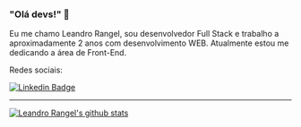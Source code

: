 ### "Olá devs!" 👋

Eu me chamo Leandro Rangel, sou desenvolvedor Full Stack e trabalho a aproximadamente 2 anos com desenvolvimento WEB. Atualmente estou me dedicando a área de Front-End.

Redes sociais:

[![Linkedin Badge](https://img.shields.io/badge/-LinkedIn-blue?style=flat-square&logo=Linkedin&logoColor=white&link=https://www.linkedin.com/in/leandro-ranggel)](https://www.linkedin.com/in/omariosouto)

____


[![Leandro Rangel's github stats](https://github-readme-stats.vercel.app/api?username=LeoRangel&theme=light&show_icons=true&count_private=true)]()
